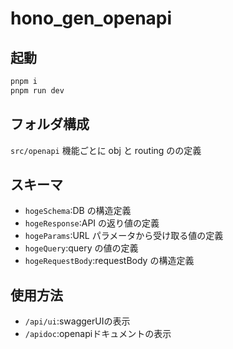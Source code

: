 # hono_gen_openapi

## 起動

```sh
pnpm i
pnpm run dev
```

## フォルダ構成

`src/openapi`
機能ごとに obj と routing のの定義

## スキーマ

- `hogeSchema`:DB の構造定義
- `hogeResponse`:API の返り値の定義
- `hogeParams`:URL パラメータから受け取る値の定義
- `hogeQuery`:query の値の定義
- `hogeRequestBody`:requestBody の構造定義
## 使用方法
- `/api/ui`:swaggerUIの表示
- `/apidoc`:openapiドキュメントの表示
